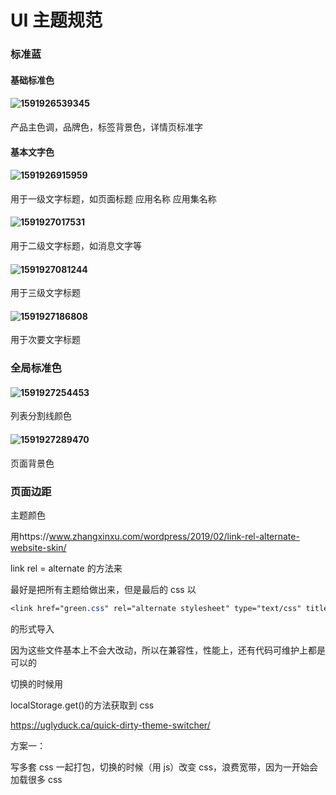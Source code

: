 # UI 主题规范

### 标准蓝

#### 基础标准色

#### ![1591926539345](https://i.loli.net/2021/06/03/RY6mZ19zWUX8xha.png)

产品主色调，品牌色，标签背景色，详情页标准字

#### 基本文字色

#### ![1591926915959](https://i.loli.net/2021/06/03/cOBguvtlwVI4GaX.png)

用于一级文字标题，如页面标题 应用名称 应用集名称

#### ![1591927017531](https://i.loli.net/2021/06/03/YgRrXSvhxAmfGeB.png)

用于二级文字标题，如消息文字等

#### ![1591927081244](https://i.loli.net/2021/06/03/T4rfPwLKGsB89yS.png)

用于三级文字标题

#### ![1591927186808](https://i.loli.net/2021/06/03/EIc317YT6epnVuM.png)

用于次要文字标题

### 全局标准色

#### ![1591927254453](https://i.loli.net/2021/06/03/jlxdpI4R5cofgSn.png)

列表分割线颜色

#### ![1591927289470](https://i.loli.net/2021/06/03/2zfiuBky17vC6Hg.png)

页面背景色

### 页面边距

主题颜色

用https://www.zhangxinxu.com/wordpress/2019/02/link-rel-alternate-website-skin/

link rel = alternate 的方法来

最好是把所有主题给做出来，但是最后的 css 以

```css
<link href="green.css" rel="alternate stylesheet" type="text/css" title="绿色">
```

的形式导入

因为这些文件基本上不会大改动，所以在兼容性，性能上，还有代码可维护上都是可以的

切换的时候用

localStorage.get()的方法获取到 css

https://uglyduck.ca/quick-dirty-theme-switcher/

方案一：

写多套 css 一起打包，切换的时候（用 js）改变 css，浪费宽带，因为一开始会加载很多 css
